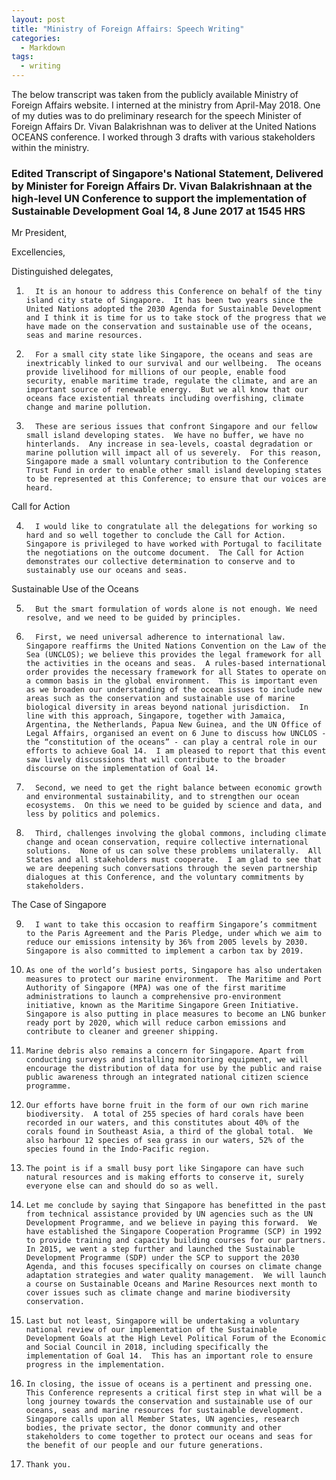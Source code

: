 ```yaml
---
layout: post
title: "Ministry of Foreign Affairs: Speech Writing"
categories:
  - Markdown
tags:
  - writing
---
```


  The below transcript was taken from the publicly available Ministry of Foreign Affairs website. I interned at the ministry from April-May 2018. One of my duties was to do preliminary research for the speech Minister of Foreign Affairs Dr. Vivan Balakrishnan was to deliver at the United Nations OCEANS conference. I worked through 3 drafts with various stakeholders within the ministry. 


### Edited Transcript of Singapore's National Statement, Delivered by Minister for Foreign Affairs Dr. Vivan Balakrishnaan at the high-level UN Conference to support the implementation of Sustainable Development Goal 14, 8 June 2017 at 1545 HRS 

Mr President,

Excellencies,

Distinguished delegates,
 

1.       It is an honour to address this Conference on behalf of the tiny island city state of Singapore.  It has been two years since the United Nations adopted the 2030 Agenda for Sustainable Development and I think it is time for us to take stock of the progress that we have made on the conservation and sustainable use of the oceans, seas and marine resources.

2.       For a small city state like Singapore, the oceans and seas are inextricably linked to our survival and our wellbeing.  The oceans provide livelihood for millions of our people, enable food security, enable maritime trade, regulate the climate, and are an important source of renewable energy.  But we all know that our oceans face existential threats including overfishing, climate change and marine pollution.

3.       These are serious issues that confront Singapore and our fellow small island developing states.  We have no buffer, we have no hinterlands.  Any increase in sea-levels, coastal degradation or marine pollution will impact all of us severely.  For this reason, Singapore made a small voluntary contribution to the Conference Trust Fund in order to enable other small island developing states to be represented at this Conference; to ensure that our voices are heard.

Call for Action

4.       I would like to congratulate all the delegations for working so hard and so well together to conclude the Call for Action.  Singapore is privileged to have worked with Portugal to facilitate the negotiations on the outcome document.  The Call for Action demonstrates our collective determination to conserve and to sustainably use our oceans and seas.

Sustainable Use of the Oceans

5.       But the smart formulation of words alone is not enough. We need resolve, and we need to be guided by principles.

6.       First, we need universal adherence to international law.  Singapore reaffirms the United Nations Convention on the Law of the Sea (UNCLOS); we believe this provides the legal framework for all the activities in the oceans and seas.  A rules-based international order provides the necessary framework for all States to operate on a common basis in the global environment.  This is important even as we broaden our understanding of the ocean issues to include new areas such as the conservation and sustainable use of marine biological diversity in areas beyond national jurisdiction.  In line with this approach, Singapore, together with Jamaica, Argentina, the Netherlands, Papua New Guinea, and the UN Office of Legal Affairs, organised an event on 6 June to discuss how UNCLOS - the “constitution of the oceans” - can play a central role in our efforts to achieve Goal 14.  I am pleased to report that this event saw lively discussions that will contribute to the broader discourse on the implementation of Goal 14.

7.       Second, we need to get the right balance between economic growth and environmental sustainability, and to strengthen our ocean ecosystems.  On this we need to be guided by science and data, and less by politics and polemics.

8.       Third, challenges involving the global commons, including climate change and ocean conservation, require collective international solutions.  None of us can solve these problems unilaterally.  All States and all stakeholders must cooperate.  I am glad to see that we are deepening such conversations through the seven partnership dialogues at this Conference, and the voluntary commitments by stakeholders.

The Case of Singapore

9.       I want to take this occasion to reaffirm Singapore’s commitment to the Paris Agreement and the Paris Pledge, under which we aim to reduce our emissions intensity by 36% from 2005 levels by 2030.  Singapore is also committed to implement a carbon tax by 2019.  

10.     As one of the world’s busiest ports, Singapore has also undertaken measures to protect our marine environment.  The Maritime and Port Authority of Singapore (MPA) was one of the first maritime administrations to launch a comprehensive pro-environment initiative, known as the Maritime Singapore Green Initiative.  Singapore is also putting in place measures to become an LNG bunker ready port by 2020, which will reduce carbon emissions and contribute to cleaner and greener shipping. 

11.     Marine debris also remains a concern for Singapore. Apart from conducting surveys and installing monitoring equipment, we will encourage the distribution of data for use by the public and raise public awareness through an integrated national citizen science programme.

12.     Our efforts have borne fruit in the form of our own rich marine biodiversity.  A total of 255 species of hard corals have been recorded in our waters, and this constitutes about 40% of the corals found in Southeast Asia, a third of the global total.  We also harbour 12 species of sea grass in our waters, 52% of the species found in the Indo-Pacific region.

13.     The point is if a small busy port like Singapore can have such natural resources and is making efforts to conserve it, surely everyone else can and should do so as well.

14.     Let me conclude by saying that Singapore has benefitted in the past from technical assistance provided by UN agencies such as the UN Development Programme, and we believe in paying this forward.  We have established the Singapore Cooperation Programme (SCP) in 1992 to provide training and capacity building courses for our partners.  In 2015, we went a step further and launched the Sustainable Development Programme (SDP) under the SCP to support the 2030 Agenda, and this focuses specifically on courses on climate change adaptation strategies and water quality management.  We will launch a course on Sustainable Oceans and Marine Resources next month to cover issues such as climate change and marine biodiversity conservation.

15.     Last but not least, Singapore will be undertaking a voluntary national review of our implementation of the Sustainable Development Goals at the High Level Political Forum of the Economic and Social Council in 2018, including specifically the implementation of Goal 14.  This has an important role to ensure progress in the implementation. 

16.     In closing, the issue of oceans is a pertinent and pressing one.  This Conference represents a critical first step in what will be a long journey towards the conservation and sustainable use of our oceans, seas and marine resources for sustainable development.  Singapore calls upon all Member States, UN agencies, research bodies, the private sector, the donor community and other stakeholders to come together to protect our oceans and seas for the benefit of our people and our future generations.   

17.     Thank you.

